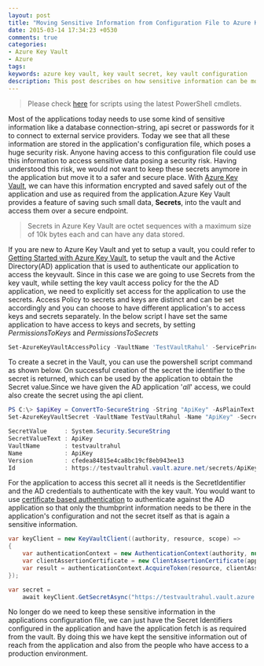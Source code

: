 ```yaml
---
layout: post
title: "Moving Sensitive Information from Configuration File to Azure Key Vault"
date: 2015-03-14 17:34:23 +0530
comments: true
categories:
- Azure Key Vault
- Azure
tags: 
keywords: azure key vault, key vault secret, key vault configuration
description: This post describes on how sensitive information can be moved out of application's configuration's file to azure key vault.
---
```


> Please check [here](http://www.rahulpnath.com/blog/how-the-deprecation-of-switch-azuremode-affects-azure-key-vault/) for scripts using the latest PowerShell cmdlets.

Most of the applications today needs to use some kind of sensitive information like a database connection-string, api secret or passwords for it to connect to external service providers. Today we see that all these information are stored in the application's configuration file, which poses a huge security risk. Anyone having access to this configuration file could use this information to access sensitive data posing a security risk. Having understood this risk, we would not want to keep these secrets anymore in the application but move it to a safer and secure place. With [Azure Key Vault](http://www.rahulpnath.com/blog/getting-started-with-azure-key-vault/), we can have this information encrypted and saved safely out of the application and use as required from the application.Azure Key Vault provides a feature of saving such small data, **Secrets**, into the vault and access them over a secure endpoint.  

> Secrets in Azure Key Vault are octet sequences with a maximum size of 10k bytes each and can have any data stored.

If you are new to Azure Key Vault and yet to setup a vault, you could refer to [Getting Started with Azure Key Vault](http://www.rahulpnath.com/blog/getting-started-with-azure-key-vault/), to setup the vault and the Active Directory(AD) application that is used to authenticate our application to access the keyvault. Since in this case we are going to use Secrets from the key vault, while setting the key vault access policy for the the AD application, we need to explicitly set access for the application to use the secrets. Access Policy to secrets and keys are distinct and can be set accordingly and you can choose to have different application's to access keys and secrets separately. In the below script I have set the same application to have access to keys and secrets, by setting  *PermissionsToKeys* and *PermissionsToSecrets*

``` powershell
Set-AzureKeyVaultAccessPolicy -VaultName 'TestVaultRahul' -ServicePrincipalName 'd4f09821-ab30-44f3-8d57-69925489b932' -PermissionsToKeys all -PermissionsToSecrets all
```

To create a secret in the Vault, you can use the powershell script command as shown below. On successful creation of the secret the identifier to the secret is returned, which can be used by the application to obtain the Secret value.Since we have given the AD application '*all*' access, we could also create the secret using the api client.  

``` powershell
PS C:\> $apiKey = ConvertTo-SecureString -String "ApiKey" -AsPlainText -Force
Set-AzureKeyVaultSecret -VaultName TestVaultRahul -Name "ApiKey" -SecretValue $apiKey

SecretValue     : System.Security.SecureString
SecretValueText : ApiKey
VaultName       : testvaultrahul
Name            : ApiKey
Version         : cfedea84815e4ca8bc19cf8eb943ee13
Id              : https://testvaultrahul.vault.azure.net/secrets/ApiKey/cfedea84815e4ca8bc19cf8eb943ee13
```

For the application to access this secret all it needs is the SecretIdentifier and the AD credentials to authenticate with the key vault. You would want to use [certificate based authentication](http://www.rahulpnath.com/blog/authenticating-a-client-application-with-azure-key-vault/) to authenticate against the AD application so that only the thumbprint information needs to be there in the application's configuration and not the secret itself as that is again a sensitive information.
``` csharp
var keyClient = new KeyVaultClient((authority, resource, scope) =>
{
    var authenticationContext = new AuthenticationContext(authority, null);
    var clientAssertionCertificate = new ClientAssertionCertificate(applicationId, certificate);
    var result = authenticationContext.AcquireToken(resource, clientAssertionCertificate);
});

var secret = 
    await keyClient.GetSecretAsync("https://testvaultrahul.vault.azure.net/secrets/ApiKey/cfedea84815e4ca8bc19cf8eb943ee13");
```

No longer do we need to keep these sensitive information in the applications configuration file, we can just have the Secret Identifiers configured in the application and have the application fetch is as required from the vault. By doing this we have kept the sensitive information out of reach from the application and also from the people who have access to a production environment. 